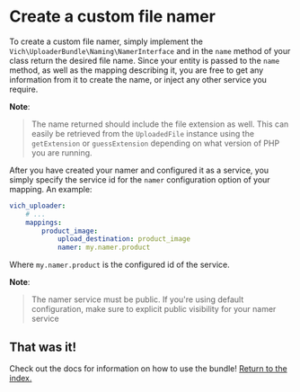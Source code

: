 Create a custom file namer
==========================

To create a custom file namer, simply implement the `Vich\UploaderBundle\Naming\NamerInterface`
and in the `name` method of your class return the desired file name. Since your entity
is passed to the `name` method, as well as the mapping describing it, you are
free to get any information from it to create the name, or inject any other
service you require.

**Note**:

> The name returned should include the file extension as well. This can easily
> be retrieved from the `UploadedFile` instance using the `getExtension` or `guessExtension`
> depending on what version of PHP you are running.

After you have created your namer and configured it as a service, you simply specify
the service id for the `namer` configuration option of your mapping. An example:

``` yaml
vich_uploader:
    # ...
    mappings:
        product_image:
            upload_destination: product_image
            namer: my.namer.product
```

Where `my.namer.product` is the configured id of the service.

**Note**:

> The namer service must be public.
> If you're using default configuration, make sure to explicit public visibility
> for your namer service


## That was it!

Check out the docs for information on how to use the bundle! [Return to the
index.](/Resources/doc/index.md)
